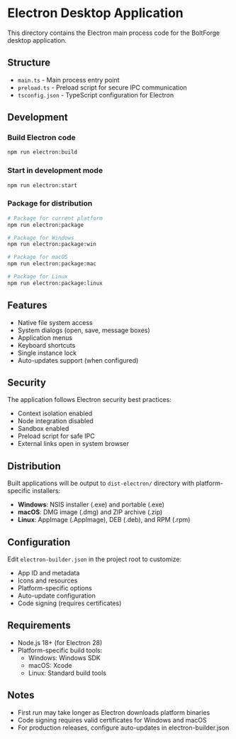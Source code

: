 # Electron Desktop Application

This directory contains the Electron main process code for the BoltForge desktop application.

## Structure

- `main.ts` - Main process entry point
- `preload.ts` - Preload script for secure IPC communication
- `tsconfig.json` - TypeScript configuration for Electron

## Development

### Build Electron code

```bash
npm run electron:build
```

### Start in development mode

```bash
npm run electron:start
```

### Package for distribution

```bash
# Package for current platform
npm run electron:package

# Package for Windows
npm run electron:package:win

# Package for macOS
npm run electron:package:mac

# Package for Linux
npm run electron:package:linux
```

## Features

- Native file system access
- System dialogs (open, save, message boxes)
- Application menus
- Keyboard shortcuts
- Single instance lock
- Auto-updates support (when configured)

## Security

The application follows Electron security best practices:

- Context isolation enabled
- Node integration disabled
- Sandbox enabled
- Preload script for safe IPC
- External links open in system browser

## Distribution

Built applications will be output to `dist-electron/` directory with platform-specific installers:

- **Windows**: NSIS installer (.exe) and portable (.exe)
- **macOS**: DMG image (.dmg) and ZIP archive (.zip)
- **Linux**: AppImage (.AppImage), DEB (.deb), and RPM (.rpm)

## Configuration

Edit `electron-builder.json` in the project root to customize:

- App ID and metadata
- Icons and resources
- Platform-specific options
- Auto-update configuration
- Code signing (requires certificates)

## Requirements

- Node.js 18+ (for Electron 28)
- Platform-specific build tools:
  - Windows: Windows SDK
  - macOS: Xcode
  - Linux: Standard build tools

## Notes

- First run may take longer as Electron downloads platform binaries
- Code signing requires valid certificates for Windows and macOS
- For production releases, configure auto-updates in electron-builder.json
